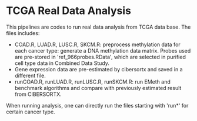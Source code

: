 # TCGA Real Data Analysis

This pipelines are codes to run real data analysis from TCGA data base. The files includes:

- COAD.R, LUAD.R, LUSC.R, SKCM.R: preprocess methylation data for each cancer type: generate a DNA methylation data matrix. Probes used are pre-stored in 'ref_966probes.RData', which are selected in purified cell type data in Combined Data Study. 
- Gene expression data are pre-estimated by cibersortx and saved in a different file.
- runCOAD.R, runLUAD.R, runLUSC.R, runSKCM.R: run EMeth and benchmark algorithms and compare with previously estimated result from CIBERSORTX. 

When running analysis, one can directly run the files starting with 'run*' for certain cancer type. 